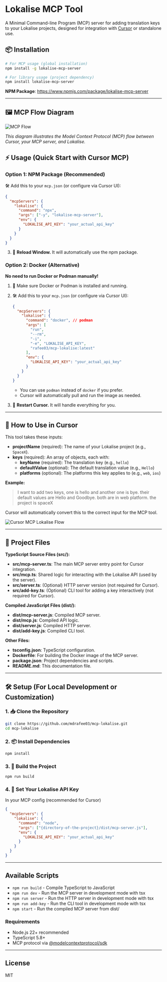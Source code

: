 # Lokalise MCP Tool

A Minimal Command-line Program (MCP) server for adding translation keys to your Lokalise projects, designed for integration with [Cursor](https://www.cursor.so/) or standalone use.

## 📦 Installation

```bash
# For MCP usage (global installation)
npm install -g lokalise-mcp-server

# For library usage (project dependency)
npm install lokalise-mcp-server
```

**NPM Package**: https://www.npmjs.com/package/lokalise-mcp-server

---
## 🖼️ MCP Flow Diagram

![MCP Flow](./assets/flow.png)

*This diagram illustrates the Model Context Protocol (MCP) flow between Cursor, your MCP server, and Lokalise.* 

## ⚡️ Usage (Quick Start with Cursor MCP)

### **Option 1: NPM Package (Recommended)**

🛠️ Add this to your `mcp.json` (or configure via Cursor UI):
   ```json
   {
     "mcpServers": {
       "lokalise": {
         "command": "npx",
         "args": ["-y", "lokalise-mcp-server"],
         "env": {
           "LOKALISE_API_KEY": "your_actual_api_key"
         }
       }
     }
   }
   ```

3. 🔄 **Reload Window.** It will automatically use the npm package.

### **Option 2: Docker (Alternative)**

**No need to run Docker or Podman manually!**

1. 🐳 Make sure Docker or Podman is installed and running.
2. 🛠️ Add this to your `mcp.json` (or configure via Cursor UI):

   ```json
   {
     "mcpServers": {
       "lokalise": {
         "command": "docker", // podman
         "args": [
           "run",
           "--rm",
           "-i",
           "-e", "LOKALISE_API_KEY",
           "rafee03/mcp-lokalise:latest"
         ],
         "env": {
           "LOKALISE_API_KEY": "your_actual_api_key"
         }
       }
     }
   }
   ```

   - You can use `podman` instead of `docker` if you prefer.
   - Cursor will automatically pull and run the image as needed.

3. 🔄 **Restart Cursor.** It will handle everything for you.

---

## 📝 How to Use in Cursor

This tool takes these inputs:

- **projectName** (required): The name of your Lokalise project (e.g., `SpaceX`).
- **keys** (required): An array of objects, each with:
  - **keyName** (required): The translation key (e.g., `hello`)
  - **defaultValue** (optional): The default translation value (e.g., `Hello`)
  - **platforms** (optional): The platforms this key applies to (e.g., `web`, `ios`)

**Example:**
> I want to add two keys, one is hello and another one is bye. their default values are Hello and Goodbye. both are in web platform. the project is spaceX 

Cursor will automatically convert this to the correct input for the MCP tool.

![Cursor MCP Lokalise Flow](./assets/result.png)


---
## 📁 Project Files

**TypeScript Source Files (src/):**
- **src/mcp-server.ts**: The main MCP server entry point for Cursor integration.
- **src/mcp.ts**: Shared logic for interacting with the Lokalise API (used by the server).
- **src/server.ts**: (Optional) HTTP server version (not required for Cursor).
- **src/add-key.ts**: (Optional) CLI tool for adding a key interactively (not required for Cursor).

**Compiled JavaScript Files (dist/):**
- **dist/mcp-server.js**: Compiled MCP server.
- **dist/mcp.js**: Compiled API logic.
- **dist/server.js**: Compiled HTTP server.
- **dist/add-key.js**: Compiled CLI tool.

**Other Files:**
- **tsconfig.json**: TypeScript configuration.
- **Dockerfile**: For building the Docker image of the MCP server.
- **package.json**: Project dependencies and scripts.
- **README.md**: This documentation file.

---

## 🛠️ Setup (For Local Development or Customization)

### 1. 📥 Clone the Repository
```sh
git clone https://github.com/mdrafee03/mcp-lokalise.git
cd mcp-lokalise
```

### 2. 📦 Install Dependencies
```sh
npm install
```

### 3. 🔨 Build the Project
```sh
npm run build
```

### 4. 🔑 Set Your Lokalise API Key

In your MCP config (recommended for Cursor)
```json
{
  "mcpServers": {
    "lokalise": {
      "command": "node",
      "args": ["{directory-of-the-project}/dist/mcp-server.js"],
      "env": {
        "LOKALISE_API_KEY": "your_actual_api_key"
      }
    }
  }
}
```
---

## Available Scripts
- `npm run build` - Compile TypeScript to JavaScript
- `npm run dev` - Run the MCP server in development mode with tsx
- `npm run server` - Run the HTTP server in development mode with tsx
- `npm run add-key` - Run the CLI tool in development mode with tsx
- `npm start` - Run the compiled MCP server from dist/

### Requirements
- Node.js 22+ recommended
- TypeScript 5.8+
- MCP protocol via [@modelcontextprotocol/sdk](https://www.npmjs.com/package/@modelcontextprotocol/sdk)

---

## License
MIT 


